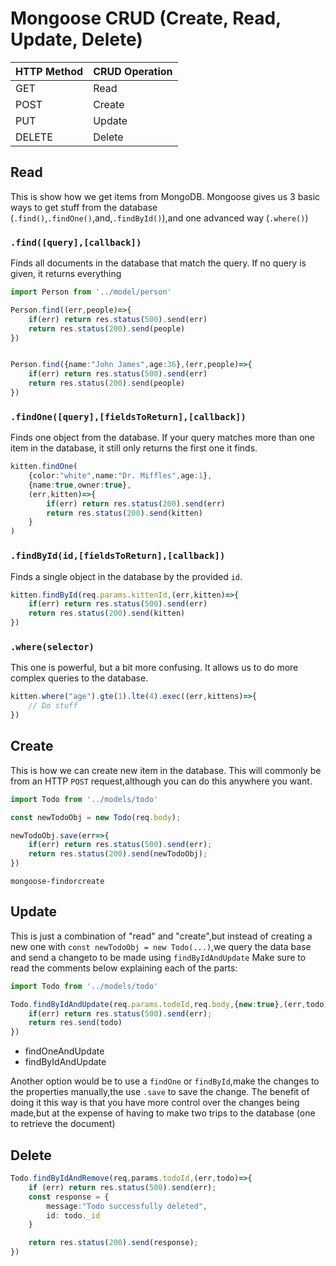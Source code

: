 # Mongoose CRUD (Create, Read, Update, Delete)

| HTTP Method | CRUD Operation |
|-------------|----------------|
| GET         | Read           |
| POST        | Create         |
| PUT         | Update         |
| DELETE      | Delete         |


## Read

This is show how we get items from MongoDB. Mongoose gives us 3 basic ways to get
stuff from the database (`.find()`,`.findOne()`,and,`.findById()`),and one advanced
way (`.where()`)

### `.find([query],[callback])`

Finds all documents in the database that match the query. If no query is given,
it returns everything

```ts
import Person from '../model/person'

Person.find((err,people)=>{
    if(err) return res.status(500).send(err)
    return res.status(200).send(people)
})


Person.find({name:"John James",age:36},(err,people)=>{
    if(err) return res.status(500).send(err)
    return res.status(200).send(people)
})

```

### `.findOne([query],[fieldsToReturn],[callback])`

Finds one object from the database. If your query matches more than one item
in the database, it still only returns the first one it finds.

```ts
kitten.findOne(
    {color:"white",name:"Dr. Miffles",age:1},
    {name:true,owner:true},
    (err,kitten)=>{
        if(err) return res.status(200).send(err)
        return res.status(200).send(kitten)
    }
)
```

### `.findById(id,[fieldsToReturn],[callback])`

Finds a single object in the database by the provided `id`.

```ts
kitten.findById(req.params.kittenId,(err,kitten)=>{
    if(err) return res.status(500).send(err)
    return res.status(200).send(kitten)
})
```

### `.where(selector)`

This one is powerful, but a bit more confusing. It allows us to do more complex
queries to the database.

```ts
kitten.where("age").gte(1).lte(4).exec((err,kittens)=>{
    // Do stuff
})
```

## Create

This is how we can create new item in the database. This will commonly be
from an HTTP `POST` request,although you can do this anywhere you want.

```ts
import Todo from '../models/todo'

const newTodoObj = new Todo(req.body);

newTodoObj.save(err=>{
    if(err) return res.status(500).send(err);
    return res.status(200).send(newTodoObj);
})
```

`mongoose-findorcreate`

## Update

This is just a combination of "read" and "create",but instead of creating a new
one with `const newTodoObj = new Todo(...)`,we query the data base and send a
changeto to be made using `findByIdAndUpdate` Make sure to read the comments
below explaining each of the parts:

```ts
import Todo from '../models/todo'

Todo.findByIdAndUpdate(req.params.todoId,req.body,{new:true},(err,todo)=>{
    if(err) return res.status(500).send(err);
    return res.send(todo)
})
```

- findOneAndUpdate
- findByIdAndUpdate

Another option would be to use a `findOne` or `findById`,make the changes to the
properties manually,the use `.save` to save the change. The benefit of doing it
this way is that you have more control over the changes being made,but at the
expense of having to make two trips to the database (one to retrieve the document)

## Delete

```ts
Todo.findByIdAndRemove(req,params.todoId,(err,todo)=>{
    if (err) return res.status(500).send(err);
    const response = {
        message:"Todo successfully deleted",
        id: todo._id
    }

    return res.status(200).send(response);
})
```






























































